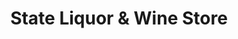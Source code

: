 ---
title: "State Liquor & Wine Store"
url: /springville/state-liquor-und-wine-store/
shop: Spirituosen
---